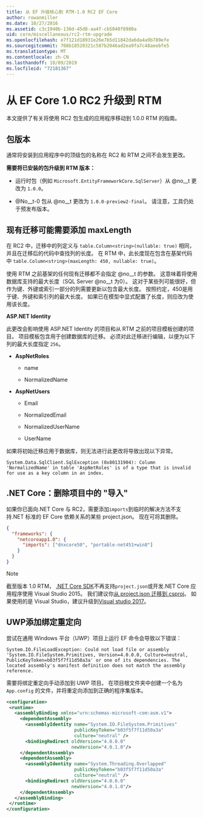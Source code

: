 ```yaml
---
title: 从 EF 升级核心到 RTM-1.0 RC2 EF Core
author: rowanmiller
ms.date: 10/27/2016
ms.assetid: c3c1940b-136d-45d8-aa4f-cb5040f8980a
uid: core/miscellaneous/rc2-rtm-upgrade
ms.openlocfilehash: e7f121d18931e26e7b5d11842da6da4a9b789efe
ms.sourcegitcommit: 708b18520321c587b2046ad2ea9fa7c48aeebfe5
ms.translationtype: MT
ms.contentlocale: zh-CN
ms.lasthandoff: 10/09/2019
ms.locfileid: "72181367"
---
```

# <a name="upgrading-from-ef-core-10-rc2-to-rtm"></a>从 EF Core 1.0 RC2 升级到 RTM

本文提供了有关将使用 RC2 包生成的应用程序移动到 1.0.0 RTM 的指南。

## <a name="package-versions"></a>包版本

通常将安装到应用程序中的顶级包的名称在 RC2 和 RTM 之间不会发生更改。

**需要将已安装的包升级到 RTM 版本：**

* 运行时包（例如 `Microsoft.EntityFrameworkCore.SqlServer`）从 @no__t 更改为 `1.0.0`。

* @No__t-0 包从 @no__t 更改为 `1.0.0-preview2-final`。 请注意，工具仍处于预发布版本。

## <a name="existing-migrations-may-need-maxlength-added"></a>现有迁移可能需要添加 maxLength

在 RC2 中，迁移中的列定义与 `table.Column<string>(nullable: true)` 相同，并且在迁移后的代码中查找列的长度。 在 RTM 中，此长度现在包含在基架代码中 `table.Column<string>(maxLength: 450, nullable: true)`。

使用 RTM 之前基架的任何现有迁移都不会指定 @no__t 的参数。 这意味着将使用数据库支持的最大长度（SQL Server @no__t 为0）。 这对于某些列可能很好，但作为键、外键或索引一部分的列需要更新以包含最大长度。 按照约定，450是用于键、外键和索引列的最大长度。 如果已在模型中显式配置了长度，则应改为使用该长度。

**ASP.NET Identity**

此更改会影响使用 ASP.NET Identity 的项目和从 RTM 之前的项目模板创建的项目。 项目模板包含用于创建数据库的迁移。 必须对此迁移进行编辑，以便为以下列的最大长度指定 `256`。

*  **AspNetRoles**

    * name

    * NormalizedName

*  **AspNetUsers**

   * Email

   * NormalizedEmail

   * NormalizedUserName

   * UserName

如果将初始迁移应用于数据库，则无法进行此更改将导致出现以下异常。

```console
System.Data.SqlClient.SqlException (0x80131904): Column 'NormalizedName' in table 'AspNetRoles' is of a type that is invalid for use as a key column in an index.
```

## <a name="net-core-remove-imports-in-projectjson"></a>.NET Core：删除项目中的 "导入"

如果你已面向.NET Core 与 RC2，需要添加`imports`到临时的解决方法不支持.NET 标准的 EF Core 依赖关系的某些 project.json。 现在可将其删除。

``` json
{
  "frameworks": {
    "netcoreapp1.0": {
      "imports": ["dnxcore50", "portable-net451+win8"]
    }
  }
}
```

> [!NOTE]  
> 截至版本 1.0 RTM， [.NET Core SDK](https://www.microsoft.com/net/download/core)不再支持`project.json`或开发.NET Core 应用程序使用 Visual Studio 2015。 我们建议你[从 project.json 迁移到 csproj](https://docs.microsoft.com/dotnet/articles/core/migration/)。 如果使用的是 Visual Studio，建议升级到[Visual studio 2017](https://www.visualstudio.com/downloads/)。

## <a name="uwp-add-binding-redirects"></a>UWP添加绑定重定向

尝试在通用 Windows 平台（UWP）项目上运行 EF 命令会导致以下错误：

```console
System.IO.FileLoadException: Could not load file or assembly 'System.IO.FileSystem.Primitives, Version=4.0.0.0, Culture=neutral, PublicKeyToken=b03f5f7f11d50a3a' or one of its dependencies. The located assembly's manifest definition does not match the assembly reference.
```

需要将绑定重定向手动添加到 UWP 项目。 在项目根文件夹中创建一个名为 `App.config` 的文件，并将重定向添加到正确的程序集版本。

```xml
<configuration>
 <runtime>
   <assemblyBinding xmlns="urn:schemas-microsoft-com:asm.v1">
     <dependentAssembly>
       <assemblyIdentity name="System.IO.FileSystem.Primitives"
                         publicKeyToken="b03f5f7f11d50a3a"
                         culture="neutral" />
       <bindingRedirect oldVersion="4.0.0.0"
                        newVersion="4.0.1.0"/>
     </dependentAssembly>
     <dependentAssembly>
       <assemblyIdentity name="System.Threading.Overlapped"
                         publicKeyToken="b03f5f7f11d50a3a"
                         culture="neutral" />
       <bindingRedirect oldVersion="4.0.0.0"
                        newVersion="4.0.1.0"/>
     </dependentAssembly>
   </assemblyBinding>
 </runtime>
</configuration>
```
